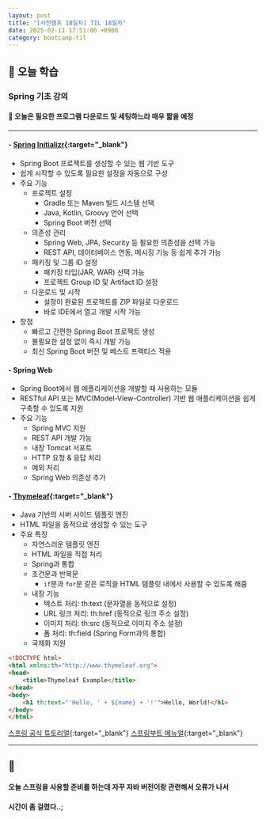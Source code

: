 ```yaml
---
layout: post
title: "[사전캠프 18일차] TIL 18일차"
date: 2025-02-11 17:51:00 +0900
category: bootcamp-til
---
```


## 📖 오늘 학습
### Spring 기초 강의

#### 📃 오늘은 필요한 프로그램 다운로드 및 세팅하느라 매우 짧을 예정

---

#### - [Spring Initializr](https://start.spring.io/){:target="_blank"}
- Spring Boot 프로젝트를 생성할 수 있는 웹 기반 도구
- 쉽게 시작할 수 있도록 필요한 설정을 자동으로 구성
- 주요 기능
  - 프로젝트 설정
    - Gradle 또는 Maven 빌드 시스템 선택
    - Java, Kotlin, Groovy 언어 선택
    - Spring Boot 버전 선택
  - 의존성 관리
    - Spring Web, JPA, Security 등 필요한 의존성을 선택 가능
    - REST API, 데이터베이스 연동, 메시징 기능 등 쉽게 추가 가능
  - 패키징 및 그룹 ID 설정
    - 패키징 타입(JAR, WAR) 선택 가능
    - 프로젝트 Group ID 및 Artifact ID 설정
  - 다운로드 및 시작
    - 설정이 완료된 프로젝트를 ZIP 파일로 다운로드
    - 바로 IDE에서 열고 개발 시작 가능
- 장점
  - 빠르고 간편한 Spring Boot 프로젝트 생성
  - 불필요한 설정 없이 즉시 개발 가능
  - 최신 Spring Boot 버전 및 베스트 프랙티스 적용

#### - Spring Web
- Spring Boot에서 웹 애플리케이션을 개발할 때 사용하는 모듈
- RESTful API 또는 MVC(Model-View-Controller) 기반 웹 애플리케이션을 쉽게 구축할 수 있도록 지원
- 주요 기능
  - Spring MVC 지원
  - REST API 개발 가능
  - 내장 Tomcat 서포트
  - HTTP 요청 & 응답 처리
  - 예외 처리
  - Spring Web 의존성 추가

#### - [Thymeleaf](https://www.thymeleaf.org/){:target="_blank"}
- Java 기반의 서버 사이드 템플릿 엔진
- HTML 파일을 동적으로 생성할 수 있는 도구
- 주요 특징
  - 자연스러운 템플릿 엔진
  - HTML 파일을 직접 처리
  - Spring과 통합
  - 조건문과 반복문
    - `if`문과 `for`문 같은 로직을 HTML 템플릿 내에서 사용할 수 있도록 해줌
  - 내장 기능
    - 텍스트 처리: th:text (문자열을 동적으로 설정)
    - URL 링크 처리: th:href (동적으로 링크 주소 설정)
    - 이미지 처리: th:src (동적으로 이미지 주소 설정)
    - 폼 처리: th:field (Spring Form과의 통합)
  - 국제화 지원
> 
```html
<!DOCTYPE html>
<html xmlns:th="http://www.thymeleaf.org">
<head>
    <title>Thymeleaf Example</title>
</head>
<body>
    <h1 th:text="'Hello, ' + ${name} + '!'">Hello, World!</h1>
</body>
</html>
```

[스프링 공식 튜토리얼](https://spring.io/guides/gs/serving-web-content/){:target="_blank"}
[스프링부트 메뉴얼](https://docs.spring.io/spring-boot/){:target="_blank"}

---

## 💬

#### 오늘 스프링을 사용할 준비를 하는데 자꾸 자바 버전이랑 관련해서 오류가 나서
#### 시간이 좀 걸렸다..;
